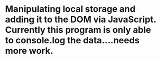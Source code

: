 # Manipulating local storage and adding it to the DOM via JavaScript.  Currently this program is only able to console.log the data....needs more work.